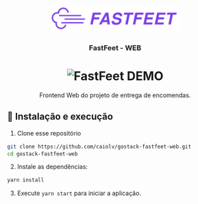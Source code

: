 <h1 align="center">
  <img alt="FastFeet" src=".github/logo.svg" width="300px" />
</h1>

<h3 align="center">FastFeet - WEB</h3>

<h1 align="center">
  <img alt="FastFeet DEMO" src="../assets/demo.gif?raw=true" />
</h1>

<p align="center">Frontend Web do projeto de entrega de encomendas.</p>

## 🚀 Instalação e execução
1. Clone esse repositório
```bash
git clone https://github.com/caiolv/gostack-fastfeet-web.git
cd gostack-fastfeet-web
```
2. Instale as dependências:
```bash
yarn install
```
3. Execute `yarn start` para iniciar a aplicação.


